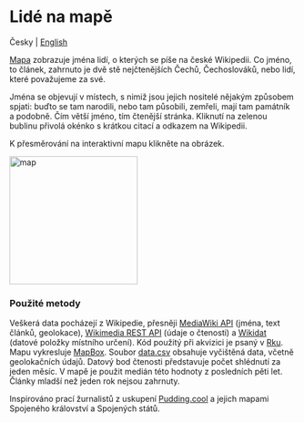 # Lidé na mapě

Česky | [English](../master/README_EN.md)

[Mapa](https://jchrom.github.io/people-map-cs/index.html) zobrazuje jména lidí, o kterých se píše na české Wikipedii. Co jméno, to článek, zahrnuto je dvě stě nejčtenějších Čechů, Čechoslováků, nebo lidí, které považujeme za své.

Jména se objevují v místech, s nimiž jsou jejich nositelé nějakým způsobem spjati: buďto se tam narodili, nebo tam působili, zemřeli, mají tam památník a podobně. Čím větší jméno, tím čtenější stránka. Kliknutí na zelenou bublinu přivolá okénko s krátkou citací a odkazem na Wikipedii.

K přesměrování na interaktivní mapu klikněte na obrázek.

<a href="https://jchrom.github.io/people-map-cs/index.html" title="Klikněte k přesměrování na interaktivní mapu">
  <img src="../master/map.png" alt="map" height="225px" width="auto" target="_blank" box-shadow="1px 1px 2px #888888;" />
</a>

### Použité metody

Veškerá data pocházejí z Wikipedie, přesněji [MediaWiki API](https://cs.wikipedia.org/w/api.php?action=help&modules=main&recursivesubmodules) (jména, text článků, geolokace), [Wikimedia REST API](https://cs.wikipedia.org/api/rest_v1/) (údaje o čtenosti) a [Wikidat](https://www.wikidata.org/wiki/Wikidata:Main_Page) (datové položky místního určení). Kód použitý při akvizici je psaný v [Rku](https://cran.r-project.org/index.html). Mapu vykresluje [MapBox](https://www.mapbox.com/). Soubor [data.csv](../master/data.csv) obsahuje vyčištěná data, včetně geolokačních údajů. Datový bod čtenosti představuje počet shlédnutí za jeden měsíc. V mapě je použit medián této hodnoty z posledních pěti let. Články mladší než jeden rok nejsou zahrnuty.

Inspirováno prací žurnalistů z uskupení [Pudding.cool](https://pudding.cool) a jejich mapami Spojeného království a Spojených států.
